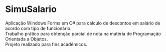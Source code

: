 # SimuSalario
Aplicação Windows Forms em C# para cálculo de descontos em salário de acordo com tipo de funcionário. <br>
Trabalho prático para obtenção parcial de nota na matéria de Programação Orientada a Objetos. <br>
Projeto realizado para fins acadêmicos.
